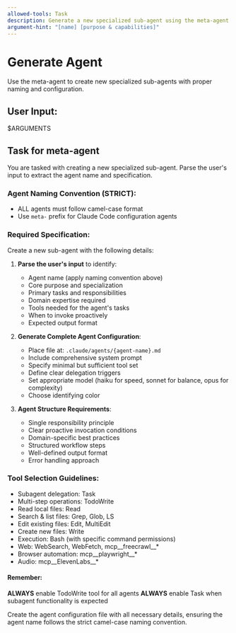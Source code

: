 ```yaml
---
allowed-tools: Task
description: Generate a new specialized sub-agent using the meta-agent
argument-hint: "[name] [purpose & capabilities]"
---
```


# Generate Agent
Use the meta-agent to create new specialized sub-agents with proper naming and configuration.

## User Input:
$ARGUMENTS

## Task for meta-agent

You are tasked with creating a new specialized sub-agent. Parse the user's input to extract the agent name and specification.

### Agent Naming Convention (STRICT):
- ALL agents must follow camel-case format
- Use `meta-` prefix for Claude Code configuration agents

### Required Specification:

Create a new sub-agent with the following details:

1. **Parse the user's input** to identify:
   - Agent name (apply naming convention above)
   - Core purpose and specialization
   - Primary tasks and responsibilities
   - Domain expertise required
   - Tools needed for the agent's tasks
   - When to invoke proactively
   - Expected output format

2. **Generate Complete Agent Configuration**:
   - Place file at: `.claude/agents/{agent-name}.md`
   - Include comprehensive system prompt
   - Specify minimal but sufficient tool set
   - Define clear delegation triggers
   - Set appropriate model (haiku for speed, sonnet for balance, opus for complexity)
   - Choose identifying color

3. **Agent Structure Requirements**:
   - Single responsibility principle
   - Clear proactive invocation conditions
   - Domain-specific best practices
   - Structured workflow steps
   - Well-defined output format
   - Error handling approach

### Tool Selection Guidelines:
- Subagent delegation: Task
- Multi-step operations: TodoWrite
- Read local files: Read
- Search & list files: Grep, Glob, LS
- Edit existing files: Edit, MultiEdit
- Create new files: Write
- Execution: Bash (with specific command permissions)
- Web: WebSearch, WebFetch, mcp__freecrawl__*
- Browser automation: mcp__playwright__*
- Audio: mcp__ElevenLabs__*

#### Remember:
**ALWAYS** enable TodoWrite tool for all agents
**ALWAYS** enable Task when subagent functionality is expected

Create the agent configuration file with all necessary details, ensuring the agent name follows the strict camel-case naming convention.
